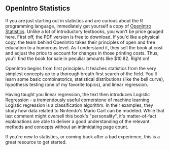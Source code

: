## OpenIntro Statistics

If you are just starting out in statistics and are curious about the R programming language, immediately get yourself a copy of
[OpenIntro Statistics](https://www.openintro.org/stat/textbook.php).  Unlike a lot of introductory textbooks, you won't be price
gouged here.  First off, the PDF version is free to download.  If you'd like a physical copy, the team behind OpenIntro takes
their principles of open and free education to a humorous level.  As I understand it, they sell the book at cost and adjust the
price to account for changes in those printing costs.  Thus, you'll find the book for sale in peculiar amounts like $10.82.  Right on!

OpenIntro begins from first principles.  It teaches statistics from the very simplest concepts up to a thorough breath first search
of the field.  You'll learn some basic combinatorics, statistical distributions (like the bell curve), hypothesis testing (one of my
favorite topics), and linear regression.

Having taught you linear regression, the text then introduces Logistic Regression - a tremendously useful cornerstone of machine learning.
Logistic regression is a classification algorithm.  In their examples, they study how data related to Nintendo's Mario Cart can be modeled.
While that last comment might oversell this book's "personality", it's matter-of-fact explanations are able to deliver a good understanding
of the relevant methods and concepts without an intimidating page count.

If you're new to statistics, or coming back after a bad experience, this is a great resource to get started.

